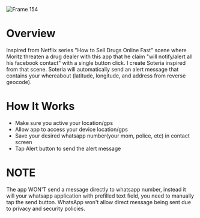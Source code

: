 ![Frame 154](https://user-images.githubusercontent.com/63998835/181709397-004588de-0b9b-43cc-a8be-b0615c2fecf9.png)



# Overview

Inspired from Netflix series "How to Sell Drugs Online Fast" scene where Moritz threaten a drug dealer with this app that he claim "will notify/alert all his facebook contact" with a single button click. I create Soteria inspired from that scene. Soteria will automatically send an alert message that contains your whereabout (latitude, longitude, and address from reverse geocode).

# How It Works

- Make sure you active your location/gps
- Allow app to access your device location/gps
- Save your desired whatsapp number(your mom, police, etc) in contact screen
- Tap Alert button to send the alert message

# NOTE

The app WON'T send a message directly to whatsapp number, instead it will your whatsapp application with prefilled text field, you need to manually tap the send button. WhatsApp won't allow direct message being sent due to privacy and security policies.
